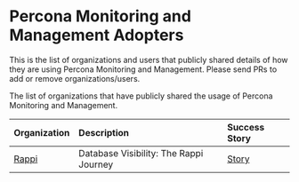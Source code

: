 # Percona Monitoring and Management Adopters

This is the list of organizations and users that publicly shared details of how they are using Percona Monitoring and Management.  Please send PRs to add or remove organizations/users.

The list of organizations that have publicly shared the usage of Percona Monitoring and Management.

| Organization | Description | Success Story |
| :--- | :--- | :--- |
| [Rappi](https://rappi.com/) | Database Visibility: The Rappi Journey | [Story](./adopters/rappi/README.md) |


